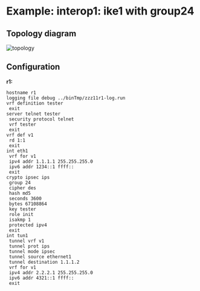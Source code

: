 # Example: interop1: ike1 with group24

## **Topology diagram**

![topology](/img/intop1-ike115.tst.png)

## **Configuration**

**r1:**
```
hostname r1
logging file debug ../binTmp/zzz11r1-log.run
vrf definition tester
 exit
server telnet tester
 security protocol telnet
 vrf tester
 exit
vrf def v1
 rd 1:1
 exit
int eth1
 vrf for v1
 ipv4 addr 1.1.1.1 255.255.255.0
 ipv6 addr 1234::1 ffff::
 exit
crypto ipsec ips
 group 24
 cipher des
 hash md5
 seconds 3600
 bytes 67108864
 key tester
 role init
 isakmp 1
 protected ipv4
 exit
int tun1
 tunnel vrf v1
 tunnel prot ips
 tunnel mode ipsec
 tunnel source ethernet1
 tunnel destination 1.1.1.2
 vrf for v1
 ipv4 addr 2.2.2.1 255.255.255.0
 ipv6 addr 4321::1 ffff::
 exit
```
